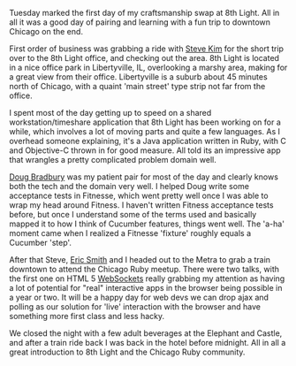 Tuesday marked the first day of my craftsmanship swap at 8th Light.  All in all it was a good day of pairing and learning with a fun trip to downtown Chicago on the end.

First order of business was grabbing a ride with [Steve Kim](http://twitter.com/skim "") for the short trip over to the 8th Light office, and checking out the area.  8th Light is located in a nice office park in Libertyville, IL, overlooking a marshy area, making for a great view from their office.  Libertyville is a suburb about 45 minutes north of Chicago, with a quaint 'main street' type strip not far from the office.

I spent most of the day getting up to speed on a shared workstation/timeshare application that 8th Light has been working on for a while, which involves a lot of moving parts and quite a few languages.  As I overhead someone explaining, it's a Java application written in Ruby, with C and Objective-C thrown in for good measure.  All told its an impressive app that wrangles a pretty complicated problem domain well.

[Doug Bradbury](http://twitter.com/dougbradbury "") was my patient pair for most of the day and clearly knows both the tech and the domain very well.  I helped Doug write some acceptance tests in Fitnesse, which went pretty well once I was able to wrap my head around Fitness.  I haven't written Fitness acceptance tests before, but once I understand some of the terms used and basically mapped it to how I think of Cucumber features, things went well.  The 'a-ha' moment came when I realized a Fitnesse 'fixture' roughly equals a Cucumber 'step'.

After that Steve, [Eric Smith](http://twitter.com/paytonrules "Eric Smith") and I headed out to the Metra to grab a train downtown to attend the Chicago Ruby meetup.  There were two talks, with the first one on HTML 5 [WebSockets](http://dev.w3.org/html5/websockets/ "The WebSocket API") really grabbing my attention as having a lot of potential for "real" interactive apps in the browser being possible in a year or two.  It will be a happy day for web devs we can drop ajax and polling as our solution for 'live' interaction with the browser and have something more first class and less hacky.

We closed the night with a few adult beverages at the Elephant and Castle, and after a train ride back I was back in the hotel before midnight.  All in all a great introduction to 8th Light and the Chicago Ruby community.